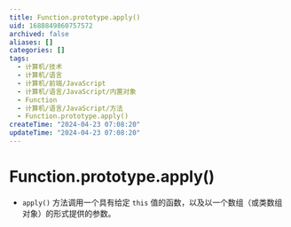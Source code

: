 ```yaml
---
title: Function.prototype.apply()
uid: 1688849860757572
archived: false
aliases: []
categories: []
tags:
  - 计算机/技术
  - 计算机/语言
  - 计算机/前端/JavaScript
  - 计算机/语言/JavaScript/内置对象
  - Function
  - 计算机/语言/JavaScript/方法
  - Function.prototype.apply()
createTime: "2024-04-23 07:08:20"
updateTime: "2024-04-23 07:08:20"
---
```


# Function.prototype.apply()

- `apply()` 方法调用一个具有给定 `this` 值的函数，以及以一个数组（或类数组对象）的形式提供的参数。
